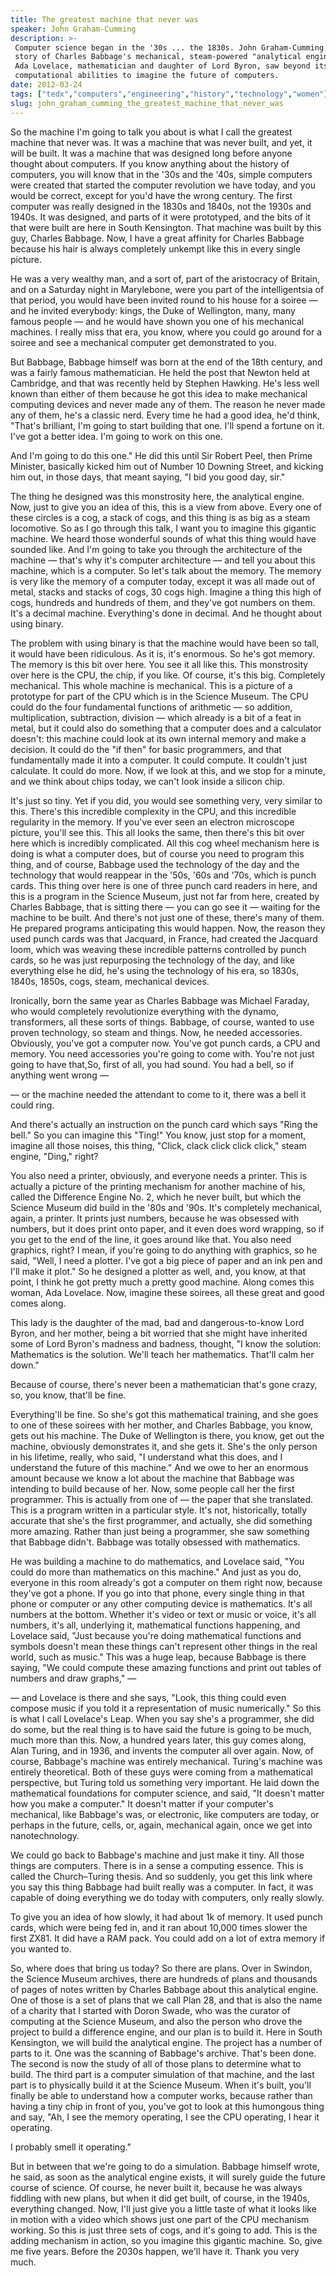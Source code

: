 ```yaml
---
title: The greatest machine that never was
speaker: John Graham-Cumming
description: >-
 Computer science began in the '30s ... the 1830s. John Graham-Cumming tells the
 story of Charles Babbage's mechanical, steam-powered "analytical engine" and how
 Ada Lovelace, mathematician and daughter of Lord Byron, saw beyond its simple
 computational abilities to imagine the future of computers.
date: 2012-03-24
tags: ["tedx","computers","engineering","history","technology","women"]
slug: john_graham_cumming_the_greatest_machine_that_never_was
---
```


So the machine I'm going to talk you about is what I call the greatest machine that never
was. It was a machine that was never built, and yet, it will be built. It was a machine
that was designed long before anyone thought about computers. If you know anything about
the history of computers, you will know that in the '30s and the '40s, simple computers
were created that started the computer revolution we have today, and you would be correct,
except for you'd have the wrong century. The first computer was really designed in the
1830s and 1840s, not the 1930s and 1940s. It was designed, and parts of it were
prototyped, and the bits of it that were built are here in South Kensington. That machine
was built by this guy, Charles Babbage. Now, I have a great affinity for Charles Babbage
because his hair is always completely unkempt like this in every single picture.

He was a very wealthy man, and a sort of, part of the aristocracy of Britain, and on a
Saturday night in Marylebone, were you part of the intelligentsia of that period, you
would have been invited round to his house for a soiree — and he invited everybody: kings,
the Duke of Wellington, many, many famous people — and he would have shown you one of his
mechanical machines. I really miss that era, you know, where you could go around for a
soiree and see a mechanical computer get demonstrated to you. 

But Babbage, Babbage himself was born at the end of the 18th century, and was a fairly
famous mathematician. He held the post that Newton held at Cambridge, and that was
recently held by Stephen Hawking. He's less well known than either of them because he got
this idea to make mechanical computing devices and never made any of them. The reason he
never made any of them, he's a classic nerd. Every time he had a good idea, he'd think,
"That's brilliant, I'm going to start building that one. I'll spend a fortune on it. I've
got a better idea. I'm going to work on this one. 

And I'm going to do this one." He did this until Sir Robert Peel, then Prime Minister,
basically kicked him out of Number 10 Downing Street, and kicking him out, in those days,
that meant saying, "I bid you good day, sir." 

The thing he designed was this monstrosity here, the analytical engine. Now, just to give
you an idea of this, this is a view from above. Every one of these circles is a cog, a
stack of cogs, and this thing is as big as a steam locomotive. So as I go through this
talk, I want you to imagine this gigantic machine. We heard those wonderful sounds of what
this thing would have sounded like. And I'm going to take you through the architecture of
the machine — that's why it's computer architecture — and tell you about this machine,
which is a computer. So let's talk about the memory. The memory is very like the memory of
a computer today, except it was all made out of metal, stacks and stacks of cogs, 30 cogs
high. Imagine a thing this high of cogs, hundreds and hundreds of them, and they've got
numbers on them. It's a decimal machine. Everything's done in decimal. And he thought
about using binary.

The problem with using binary is that the machine would have been so tall, it would have
been ridiculous. As it is, it's enormous. So he's got memory. The memory is this bit over
here. You see it all like this. This monstrosity over here is the CPU, the chip, if you
like. Of course, it's this big. Completely mechanical. This whole machine is mechanical.
This is a picture of a prototype for part of the CPU which is in the Science Museum. The
CPU could do the four fundamental functions of arithmetic — so addition, multiplication,
subtraction, division — which already is a bit of a feat in metal, but it could also do
something that a computer does and a calculator doesn't: this machine could look at its
own internal memory and make a decision. It could do the "if then" for basic programmers,
and that fundamentally made it into a computer. It could compute. It couldn't just
calculate. It could do more. Now, if we look at this, and we stop for a minute, and we
think about chips today, we can't look inside a silicon chip.

It's just so tiny. Yet if you did, you would see something very, very similar to this.
There's this incredible complexity in the CPU, and this incredible regularity in the
memory. If you've ever seen an electron microscope picture, you'll see this. This all
looks the same, then there's this bit over here which is incredibly complicated. All this
cog wheel mechanism here is doing is what a computer does, but of course you need to
program this thing, and of course, Babbage used the technology of the day and the
technology that would reappear in the '50s, '60s and '70s, which is punch cards. This
thing over here is one of three punch card readers in here, and this is a program in the
Science Museum, just not far from here, created by Charles Babbage, that is sitting there
— you can go see it — waiting for the machine to be built. And there's not just one of
these, there's many of them. He prepared programs anticipating this would happen. Now, the
reason they used punch cards was that Jacquard, in France, had created the Jacquard loom,
which was weaving these incredible patterns controlled by punch cards, so he was just
repurposing the technology of the day, and like everything else he did, he's using the
technology of his era, so 1830s, 1840s, 1850s, cogs, steam, mechanical
devices.

Ironically, born the same year as Charles Babbage was Michael Faraday, who would
completely revolutionize everything with the dynamo, transformers, all these sorts of
things. Babbage, of course, wanted to use proven technology, so steam and things. Now, he
needed accessories. Obviously, you've got a computer now. You've got punch cards, a CPU
and memory. You need accessories you're going to come with. You're not just going to have
that,So, first of all, you had sound. You had a bell, so if anything went wrong —

— or the machine needed the attendant to come to it, there was a bell it could ring.

And there's actually an instruction on the punch card which says "Ring the bell." So you
can imagine this "Ting!" You know, just stop for a moment, imagine all those noises, this
thing, "Click, clack click click click," steam engine, "Ding," right? 

You also need a printer, obviously, and everyone needs a printer. This is actually a
picture of the printing mechanism for another machine of his, called the Difference Engine
No. 2, which he never built, but which the Science Museum did build in the '80s and '90s.
It's completely mechanical, again, a printer. It prints just numbers, because he was
obsessed with numbers, but it does print onto paper, and it even does word wrapping, so if
you get to the end of the line, it goes around like that. You also need graphics, right? I
mean, if you're going to do anything with graphics, so he said, "Well, I need a plotter.
I've got a big piece of paper and an ink pen and I'll make it plot." So he designed a
plotter as well, and, you know, at that point, I think he got pretty much a pretty good
machine. Along comes this woman, Ada Lovelace. Now, imagine these soirees, all these great
and good comes along.

This lady is the daughter of the mad, bad and dangerous-to-know Lord Byron, and her
mother, being a bit worried that she might have inherited some of Lord Byron's madness and
badness, thought, "I know the solution: Mathematics is the solution. We'll teach her
mathematics. That'll calm her down." 

Because of course, there's never been a mathematician that's gone crazy, so, you know,
that'll be fine. 

Everything'll be fine. So she's got this mathematical training, and she goes to one of
these soirees with her mother, and Charles Babbage, you know, gets out his machine. The
Duke of Wellington is there, you know, get out the machine, obviously demonstrates it, and
she gets it. She's the only person in his lifetime, really, who said, "I understand what
this does, and I understand the future of this machine." And we owe to her an enormous
amount because we know a lot about the machine that Babbage was intending to build because
of her. Now, some people call her the first programmer. This is actually from one of — the
paper that she translated. This is a program written in a particular style. It's not,
historically, totally accurate that she's the first programmer, and actually, she did
something more amazing. Rather than just being a programmer, she saw something that
Babbage didn't. Babbage was totally obsessed with mathematics.

He was building a machine to do mathematics, and Lovelace said, "You could do more than
mathematics on this machine." And just as you do, everyone in this room already's got a
computer on them right now, because they've got a phone. If you go into that phone, every
single thing in that phone or computer or any other computing device is mathematics. It's
all numbers at the bottom. Whether it's video or text or music or voice, it's all numbers,
it's all, underlying it, mathematical functions happening, and Lovelace said, "Just
because you're doing mathematical functions and symbols doesn't mean these things can't
represent other things in the real world, such as music." This was a huge leap, because
Babbage is there saying, "We could compute these amazing functions and print out tables of
numbers and draw graphs," — 

— and Lovelace is there and she says, "Look, this thing could even compose music if you
told it a representation of music numerically." So this is what I call Lovelace's Leap.
When you say she's a programmer, she did do some, but the real thing is to have said the
future is going to be much, much more than this. Now, a hundred years later, this guy comes
along, Alan Turing, and in 1936, and invents the computer all over again. Now, of course,
Babbage's machine was entirely mechanical. Turing's machine was entirely theoretical. Both
of these guys were coming from a mathematical perspective, but Turing told us something
very important. He laid down the mathematical foundations for computer science, and said,
"It doesn't matter how you make a computer." It doesn't matter if your computer's
mechanical, like Babbage's was, or electronic, like computers are today, or perhaps in the
future, cells, or, again, mechanical again, once we get into nanotechnology.

We could go back to Babbage's machine and just make it tiny. All those things are
computers. There is in a sense a computing essence. This is called the Church–Turing
thesis. And so suddenly, you get this link where you say this thing Babbage had built
really was a computer. In fact, it was capable of doing everything we do today with
computers, only really slowly. 

To give you an idea of how slowly, it had about 1k of memory. It used punch cards, which
were being fed in, and it ran about 10,000 times slower the first ZX81. It did have a RAM
pack. You could add on a lot of extra memory if you wanted to.

So, where does that bring us today? So there are plans. Over in Swindon, the Science
Museum archives, there are hundreds of plans and thousands of pages of notes written by
Charles Babbage about this analytical engine. One of those is a set of plans that we call
Plan 28, and that is also the name of a charity that I started with Doron Swade, who was
the curator of computing at the Science Museum, and also the person who drove the project
to build a difference engine, and our plan is to build it. Here in South Kensington, we
will build the analytical engine. The project has a number of parts to it. One was the
scanning of Babbage's archive. That's been done. The second is now the study of all of
those plans to determine what to build. The third part is a computer simulation of that
machine, and the last part is to physically build it at the Science Museum. When it's
built, you'll finally be able to understand how a computer works, because rather than
having a tiny chip in front of you, you've got to look at this humongous thing and say,
"Ah, I see the memory operating, I see the CPU operating, I hear it operating.

I probably smell it operating." 

But in between that we're going to do a simulation. Babbage himself wrote, he said, as soon
as the analytical engine exists, it will surely guide the future course of science. Of
course, he never built it, because he was always fiddling with new plans, but when it did
get built, of course, in the 1940s, everything changed. Now, I'll just give you a little
taste of what it looks like in motion with a video which shows just one part of the CPU
mechanism working. So this is just three sets of cogs, and it's going to add. This is the
adding mechanism in action, so you imagine this gigantic machine. So, give me five years.
Before the 2030s happen, we'll have it. Thank you very much. 

<!--
ad_duration=3.33
comment_count=66
event="TEDxImperialCollege"
external_start_time=0
intro_duration=11.82
is_subtitle_required="False"
is_talk_featured="True"
language="en"
language_swap="False"
native_language="en"
number_of_related_talks=6
number_of_speakers=1
number_of_subtitled_videos=27
number_of_tags=6
number_of_talk_download_languages=27
number_of_talk_more_resources=0
number_of_talk_recommendations=0
number_of_talks_take_actions=0
post_ad_duration=0.83
published_timestamp="2012-07-21 13:56:36"
recording_date="2012-03-24"
speaker_description="Computer programmer"
speaker_is_published=1
speaker_name="John Graham-Cumming"
talk_name="The greatest machine that never was"
talks_tags=["tedx","computers","engineering","history","technology","women"]
url_audio="https://download.ted.com/talks/JohnGrahamCumming_2012X.mp3?apikey=acme-roadrunner"
url_photo_speaker="https://pe.tedcdn.com/images/ted/8284d69a07ab1bffbfa4030ad14fc1ec07d00549_254x191.jpg"
url_photo_talk="https://pe.tedcdn.com/images/ted/32523988c84d9ac1c584b65e634335c238768afe_1600x1200.jpg"
url_webpage="https://www.ted.com/talks/john_graham_cumming_the_greatest_machine_that_never_was"
video_type_name="TEDx Talk"
-->